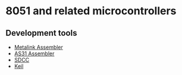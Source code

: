 # 8051 and related microcontrollers

## Development tools

* [Metalink Assembler](http://www.om3bc.com/datasheets/ASM51MAN.pdf)
* [AS31 Assembler](https://www.pjrc.com/tech/8051/tools/as31-doc.html)
* [SDCC](https://sdcc.sourceforge.net)
* [Keil](https://www.keil.com/c51/default.asp)
